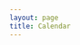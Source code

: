 ```yaml
---
layout: page
title: Calendar
---
```

<!DOCTYPE html>
<html>
    <head>
        <meta name="viewport" content="width=device-width, initial-scale=1">
        <title>Calendar</title>
    </head>
    <body>
        <div id="events-list" style="width:100%">
            <div class="row">
                <div class="event-container">
                    <!-- Your event content goes here -->
                </div>
            </div>
        </div>
        <script src="script.js"></script>
    </body>
</html>
